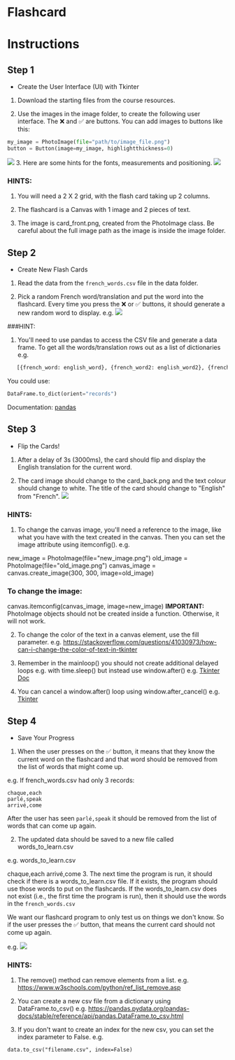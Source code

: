 # Flashcard

# Instructions
## Step 1
- Create the User Interface (UI) with Tkinter
1. Download the starting files from the course resources.

2. Use the images in the image folder, to create the following user interface. The ❌ and ✅ are buttons. You can add images to buttons like this:

```python
my_image = PhotoImage(file="path/to/image_file.png")
button = Button(image=my_image, highlightthickness=0)
```

![](img01.png)
3. Here are some hints for the fonts, measurements and positioning.
![](img02.png)

### HINTS:

1. You will need a 2 X 2 grid, with the flash card taking up 2 columns.

2. The flashcard is a Canvas with 1 image and 2 pieces of text.

3. The image is card_front.png, created from the PhotoImage class. Be careful about the full image path as the image is inside the image folder.

## Step 2
- Create New Flash Cards
1. Read the data from the `french_words.csv` file in the data folder.

2. Pick a random French word/translation and put the word into the flashcard. Every time you press the ❌ or ✅ buttons, it should generate a new random word to display. e.g.
![](img03.png)

###HINT:

1. You'll need to use pandas to access the CSV file and generate a data frame. To get all the words/translation rows out as a list of dictionaries e.g.
```python
   [{french_word: english_word}, {french_word2: english_word2}, {french_word3: english_word3}]
```
You could use:
```python
DataFrame.to_dict(orient="records")
```
Documentation: [pandas](https://pandas.pydata.org/pandas-docs/stable/reference/api/pandas.DataFrame.to_dict.html)

## Step 3
- Flip the Cards!
1. After a delay of 3s (3000ms), the card should flip and display the English translation for the current word.

2. The card image should change to the card_back.png and the text colour should change to white. The title of the card should change to "English" from "French".
![](img04.gif)

### HINTS:

1. To change the canvas image, you'll need a reference to the image, like what you have with the text created in the canvas. Then you can set the image attribute using itemconfig(). e.g.

new_image = PhotoImage(file="new_image.png")
old_image = PhotoImage(file="old_image.png")
canvas_image = canvas.create_image(300, 300, image=old_image)
### To change the image:
canvas.itemconfig(canvas_image, image=new_image)
**IMPORTANT:** PhotoImage objects should not be created inside a function. Otherwise, it will not work.

2. To change the color of the text in a canvas element, use the fill parameter. e.g. https://stackoverflow.com/questions/41030973/how-can-i-change-the-color-of-text-in-tkinter

3. Remember in the mainloop() you should not create additional delayed loops e.g. with time.sleep() but instead use window.after() e.g. [Tkinter Doc](https://docs.python.org/3/library/tkinter.html)

4. You can cancel a window.after() loop using window.after_cancel() e.g. [Tkinter](https://docs.python.org/3/library/tkinter.html)

## Step 4 
- Save Your Progress
1. When the user presses on the ✅ button, it means that they know the current word on the flashcard and that word should be removed from the list of words that might come up.

e.g. If french_words.csv had only 3 records:

```
chaque,each
parlé,speak
arrivé,come
```
After the user has seen `parlé,speak` it should be removed from the list of words that can come up again.

2. The updated data should be saved to a new file called words_to_learn.csv

e.g. words_to_learn.csv

chaque,each
arrivé,come
3. The next time the program is run, it should check if there is a words_to_learn.csv file. If it exists, the program should use those words to put on the flashcards. If the words_to_learn.csv does not exist (i.e., the first time the program is run), then it should use the words in the `french_words.csv`

We want our flashcard program to only test us on things we don't know. So if the user presses the ✅ button, that means the current card should not come up again.

e.g.
![](img05.gif)


### HINTS:

1. The remove() method can remove elements from a list. e.g. https://www.w3schools.com/python/ref_list_remove.asp

2. You can create a new csv file from a dictionary using DataFrame.to_csv() e.g. https://pandas.pydata.org/pandas-docs/stable/reference/api/pandas.DataFrame.to_csv.html

3. If you don't want to create an index for the new csv, you can set the index parameter to False. e.g.
   
`data.to_csv("filename.csv", index=False)`
